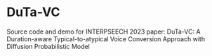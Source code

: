 # DuTa-VC
Source code and demo for INTERPSEECH 2023 paper: DuTa-VC: A Duration-aware Typical-to-atypical Voice Conversion Approach with Diffusion Probabilistic Model
